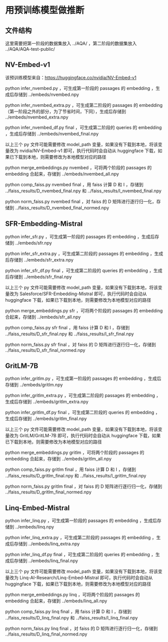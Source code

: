 # 用预训练模型做推断

## 文件结构

这里需要把第一阶段的数据集放入 ../AQA/ ，第二阶段的数据集放入 ../AQA/AQA-test-public/

## NV-Embed-v1

该预训练模型来自：https://huggingface.co/nvidia/NV-Embed-v1

python infer_nvembed.py ，可生成第一阶段的 passages 的 embedding ，生成后存储到 ../embeds/nvembed.npy

python infer_nvembed_extra.py ，可生成第二阶段的 passages 的 embedding （第一阶段之外的部分，为了节省时间，下同），生成后存储到 ../embeds/nvembed_extra.npy

python infer_nvembed_df.py final ，可生成第二阶段的 queries 的 embedding ，生成后存储到 ../embeds/nvembed_final.npy

以上三个 py 文件可能需要修改 model_path 变量，如果没有下载到本地，将该变量改为 nvidia/NV-Embed-v1 即可，执行代码时会自动从 huggingface 下载，如果已下载到本地，则需要修改为本地模型对应的路径

python merge_embeddings.py nvembed ，可将两个阶段的 passages 的 embedding 合起来，存储到 ../embeds/nvembed_all.npy

python comp_faiss.py nvembed final ，用 faiss 计算 D 和 I ，存储到 ../faiss_results/D_nvembed_final.npy 和 ../faiss_results/I_nvembed_final.npy

python norm_faiss.py nvembed final ，对 faiss 的 D 矩阵进行逐行归一化，存储到 ../faiss_results/D_nvembed_final_normed.npy

## SFR-Embedding-Mistral

python infer_sfr.py ，可生成第一阶段的 passages 的 embedding ，生成后存储到 ../embeds/sfr.npy

python infer_sfr_extra.py ，可生成第二阶段的 passages 的 embedding ，生成后存储到 ../embeds/sfr_extra.npy

python infer_sfr_df.py final ，可生成第二阶段的 queries 的 embedding ，生成后存储到 ../embeds/sfr_final.npy

以上三个 py 文件可能需要修改 model_path 变量，如果没有下载到本地，将该变量改为 Salesforce/SFR-Embedding-Mistral 即可，执行代码时会自动从 huggingface 下载，如果已下载到本地，则需要修改为本地模型对应的路径

python merge_embeddings.py sfr ，可将两个阶段的 passages 的 embedding 合起来，存储到 ../embeds/sfr_all.npy

python comp_faiss.py sfr final ，用 faiss 计算 D 和 I ，存储到 ../faiss_results/D_sfr_final.npy 和 ../faiss_results/I_sfr_final.npy

python norm_faiss.py sfr final ，对 faiss 的 D 矩阵进行逐行归一化，存储到 ../faiss_results/D_sfr_final_normed.npy

## GritLM-7B

python infer_gritlm.py ，可生成第一阶段的 passages 的 embedding ，生成后存储到 ../embeds/gritlm.npy

python infer_gritlm_extra.py ，可生成第二阶段的 passages 的 embedding ，生成后存储到 ../embeds/gritlm_extra.npy

python infer_gritlm_df.py final ，可生成第二阶段的 queries 的 embedding ，生成后存储到 ../embeds/gritlm_final.npy

以上三个 py 文件可能需要修改 model_path 变量，如果没有下载到本地，将该变量改为 GritLM/GritLM-7B 即可，执行代码时会自动从 huggingface 下载，如果已下载到本地，则需要修改为本地模型对应的路径

python merge_embeddings.py gritlm ，可将两个阶段的 passages 的 embedding 合起来，存储到 ../embeds/gritlm_all.npy

python comp_faiss.py gritlm final ，用 faiss 计算 D 和 I ，存储到 ../faiss_results/D_gritlm_final.npy 和 ../faiss_results/I_gritlm_final.npy

python norm_faiss.py gritlm final ，对 faiss 的 D 矩阵进行逐行归一化，存储到 ../faiss_results/D_gritlm_final_normed.npy

## Linq-Embed-Mistral

python infer_linq.py ，可生成第一阶段的 passages 的 embedding ，生成后存储到 ../embeds/linq.npy

python infer_linq_extra.py ，可生成第二阶段的 passages 的 embedding ，生成后存储到 ../embeds/linq_extra.npy

python infer_linq_df.py final ，可生成第二阶段的 queries 的 embedding ，生成后存储到 ../embeds/linq_final.npy

以上三个 py 文件可能需要修改 model_path 变量，如果没有下载到本地，将该变量改为 Linq-AI-Research/Linq-Embed-Mistral 即可，执行代码时会自动从 huggingface 下载，如果已下载到本地，则需要修改为本地模型对应的路径

python merge_embeddings.py linq ，可将两个阶段的 passages 的 embedding 合起来，存储到 ../embeds/linq_all.npy

python comp_faiss.py linq final ，用 faiss 计算 D 和 I ，存储到 ../faiss_results/D_linq_final.npy 和 ../faiss_results/I_linq_final.npy

python norm_faiss.py linq final ，对 faiss 的 D 矩阵进行逐行归一化，存储到 ../faiss_results/D_linq_final_normed.npy
